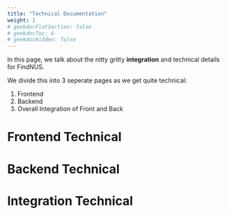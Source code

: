```yaml
---
title: "Technical Documentation"
weight: 1
# geekdocFlatSection: false
# geekdocToc: 6
# geekdocHidden: false
---
```

In this page, we talk about the nitty gritty **integration** and technical details for FindNUS.

We divide this into 3 seperate pages as we get quite technical:
1. Frontend
2. Backend
3. Overall Integration of Front and Back

# Frontend Technical

# Backend Technical

# Integration Technical